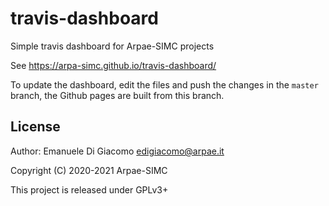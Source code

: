 # travis-dashboard
Simple travis dashboard for Arpae-SIMC projects

See https://arpa-simc.github.io/travis-dashboard/

To update the dashboard, edit the files and push the changes in the `master` branch, the Github pages are built from this branch.

## License

Author: Emanuele Di Giacomo <edigiacomo@arpae.it>

Copyright (C) 2020-2021 Arpae-SIMC

This project is released under GPLv3+
